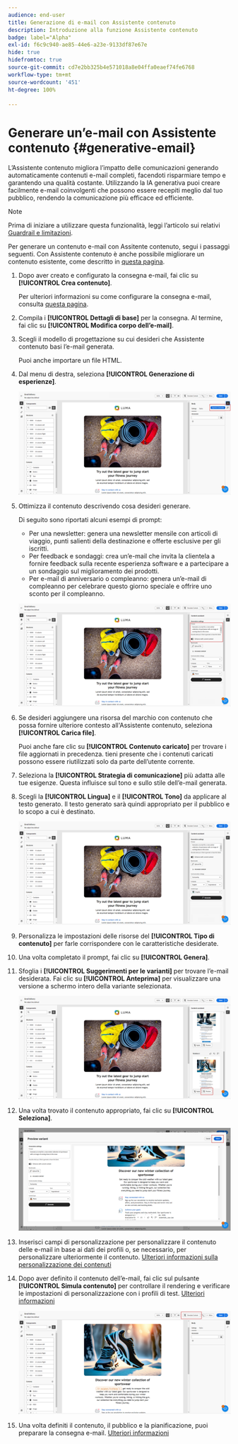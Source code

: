```yaml
---
audience: end-user
title: Generazione di e-mail con Assistente contenuto
description: Introduzione alla funzione Assistente contenuto
badge: label="Alpha"
exl-id: f6c9c940-ae85-44e6-a23e-9133df87e67e
hide: true
hidefromtoc: true
source-git-commit: cd7e2bb325b4e571018a8e04ffa0eaef74fe6768
workflow-type: tm+mt
source-wordcount: '451'
ht-degree: 100%

---
```


# Generare un’e-mail con Assistente contenuto {#generative-email}

L’Assistente contenuto migliora l’impatto delle comunicazioni generando automaticamente contenuti e-mail completi, facendoti risparmiare tempo e garantendo una qualità costante. Utilizzando la IA generativa puoi creare facilmente e-mail coinvolgenti che possono essere recepiti meglio dal tuo pubblico, rendendo la comunicazione più efficace ed efficiente.

>[!NOTE]
>
>Prima di iniziare a utilizzare questa funzionalità, leggi l’articolo sui relativi [Guardrail e limitazioni](generative-gs.md#guardrails-and-limitations).


Per generare un contenuto e-mail con Assitente contenuto, segui i passaggi seguenti. Con Assistente contenuto è anche possibile migliorare un contenuto esistente, come descritto in [questa pagina](generative-content.md).

1. Dopo aver creato e configurato la consegna e-mail, fai clic su **[!UICONTROL Crea contenuto]**.

   Per ulteriori informazioni su come configurare la consegna e-mail, consulta [questa pagina](../email/create-email-content.md).

1. Compila i **[!UICONTROL Dettagli di base]** per la consegna. Al termine, fai clic su **[!UICONTROL Modifica corpo dell’e-mail]**.

1. Scegli il modello di progettazione su cui desideri che Assistente contenuto basi l’e-mail generata.

   Puoi anche importare un file HTML.

1. Dal menu di destra, seleziona **[!UICONTROL Generazione di esperienze]**.

   ![](assets/email-genai-1.png)

1. Ottimizza il contenuto descrivendo cosa desideri generare.

   Di seguito sono riportati alcuni esempi di prompt:

   * Per una newsletter: genera una newsletter mensile con articoli di viaggio, punti salienti della destinazione e offerte esclusive per gli iscritti.
   * Per feedback e sondaggi: crea un’e-mail che invita la clientela a fornire feedback sulla recente esperienza software e a partecipare a un sondaggio sul miglioramento dei prodotti.
   * Per e-mail di anniversario o compleanno: genera un’e-mail di compleanno per celebrare questo giorno speciale e offrire uno sconto per il compleanno.

   ![](assets/email-genai-2.png)

1. Se desideri aggiungere una risorsa del marchio con contenuto che possa fornire ulteriore contesto all&#39;Assistente contenuto, seleziona **[!UICONTROL Carica file]**.

   Puoi anche fare clic su **[!UICONTROL Contenuto caricato]** per trovare i file aggiornati in precedenza. tieni presente che i contenuti caricati possono essere riutilizzati solo da parte dell’utente corrente.

1. Seleziona la **[!UICONTROL Strategia di comunicazione]** più adatta alle tue esigenze. Questa influisce sul tono e sullo stile dell’e-mail generata.

1. Scegli la **[!UICONTROL Lingua]** e il **[!UICONTROL Tono]** da applicare al testo generato. Il testo generato sarà quindi appropriato per il pubblico e lo scopo a cui è destinato.

   ![](assets/email-genai-3.png)

1. Personalizza le impostazioni delle risorse del **[!UICONTROL Tipo di contenuto]** per farle corrispondere con le caratteristiche desiderate.

1. Una volta completato il prompt, fai clic su **[!UICONTROL Genera]**.

1. Sfoglia i **[!UICONTROL Suggerimenti per le varianti]** per trovare l’e-mail desiderata. Fai clic su **[!UICONTROL Anteprima]** per visualizzare una versione a schermo intero della variante selezionata.

   ![](assets/email-genai-4.png)

1. Una volta trovato il contenuto appropriato, fai clic su **[!UICONTROL Seleziona]**.

   ![](assets/email-genai-5.png)

1. Inserisci campi di personalizzazione per personalizzare il contenuto delle e-mail in base ai dati dei profili o, se necessario, per personalizzare ulteriormente il contenuto. [Ulteriori informazioni sulla personalizzazione dei contenuti](../personalization/personalize.md)

1. Dopo aver definito il contenuto dell’e-mail, fai clic sul pulsante **[!UICONTROL Simula contenuto]** per controllare il rendering e verificare le impostazioni di personalizzazione con i profili di test.  [Ulteriori informazioni](../preview-test/preview-content.md)

   ![](assets/email-genai-6.png)

1. Una volta definiti il contenuto, il pubblico e la pianificazione, puoi preparare la consegna e-mail. [Ulteriori informazioni](../monitor/prepare-send.md)
